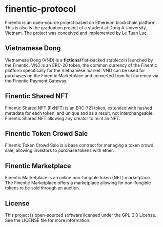 # finentic-protocol

Finentic is an open-source project based on Ethereum blockchain platform. This is also is the graduation project of a student at Dong A University, Vietnam. The project was conceived and implemented by Le Tuan Luc.


## Vietnamese Dong

Vietnamese Dong (VND) is a **fictional** fiat-backed stablecoin launched by the Finentic. VND is an ERC-20 token, the common currency of the Finentic platform specifically for the Vietnamese market. VND can be used for purchases on the Finentic Marketplace and converted from fiat currency via the Finentic Payment Gateway.


## Finentic Shared NFT

Finentic Shared NFT (FxNFT) is an ERC-721 token, extended with hashed metadata for each token, and unique and as a result, not interchangeable. Finentic Shared NFT allowing any creator to mint an NFT.


## Finentic Token Crowd Sale

Finentic Token Crowd Sale is a base contract for managing a token crowd sale, allowing investors to purchase tokens with ether.


## Finentic Marketplace

Finentic Marketplace is an online non-fungible token (NFT) marketplace. The Finentic Marketplace offers a marketplace allowing for non-fungible tokens to be sold through an auction.


## License

This project is open-sourced software licensed under the GPL-3.0 License. See the LICENSE file for more information.